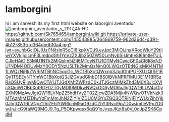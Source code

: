 # lamborgini
hi i am sarvesh its my first html website on laborgini aventador
![lamborghini_aventador_s_2017_4k-HD](https://github.com/user-attachments/assets/962d36d4-d391-4b12-8535-d364dedb10a4)
https://github.com/Sk765465/lamborgini.wiki.git
https://private-user-images.githubusercontent.com/145543885/364869759-962d36d4-d391-4b12-8535-d364dedb10a4.jpg?jwt=eyJhbGciOiJIUzI1NiIsInR5cCI6IkpXVCJ9.eyJpc3MiOiJnaXRodWIuY29tIiwiYXVkIjoicmF3LmdpdGh1YnVzZXJjb250ZW50LmNvbSIsImtleSI6ImtleTUiLCJleHAiOjE3MjU1NTk2MjQsIm5iZiI6MTcyNTU1OTMyNCwicGF0aCI6Ii8xNDU1NDM4ODUvMzY0ODY5NzU5LTk2MmQzNmQ0LWQzOTEtNGIxMi04NTM1LWQzNjRkZWRiMTBhNC5qcGc_WC1BbXotQWxnb3JpdGhtPUFXUzQtSE1BQy1TSEEyNTYmWC1BbXotQ3JlZGVudGlhbD1BS0lBVkNPRFlMU0E1M1BRSzRaQSUyRjIwMjQwOTA1JTJGdXMtZWFzdC0xJTJGczMlMkZhd3M0X3JlcXVlc3QmWC1BbXotRGF0ZT0yMDI0MDkwNVQxODAyMDRaJlgtQW16LUV4cGlyZXM9MzAwJlgtQW16LVNpZ25hdHVyZT02ZjcwZDA5Mjk4NWQwOTVkNzk3MTAzMjM1ZDIwYzFmMmJhN2ZjYjVlZDU0MGYxZGQ3OTRjNjFiYWUxZjhlYjk0JlgtQW16LVNpZ25lZEhlYWRlcnM9aG9zdCZhY3Rvcl9pZD0wJmtleV9pZD0wJnJlcG9faWQ9MCJ9.Tg_P5OKpwqsx6qQ91xJvspJKzt8a0V_0qJpZSK6CpdM
